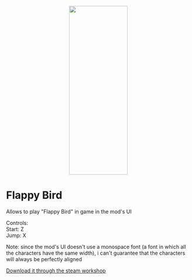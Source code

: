 <p align="center">
    <img src="https://github.com/ALVAROPING1/Trailmaker-mods/blob/master/Flappy%20Bird/preview.png" width="160" height="460" />
</p>

# Flappy Bird  

Allows to play "Flappy Bird" in game in the mod's UI  

Controls:  
Start: Z  
Jump: X  

Note: since the mod's UI doesn't use a monospace font (a font in which all the characters have the same width), i can't guarantee that the characters will always be perfectly aligned  

[Download it through the steam workshop](https://steamcommunity.com/sharedfiles/filedetails/?id=2488112563)